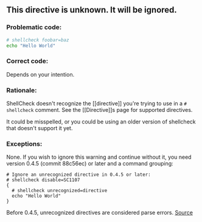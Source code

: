 ## This directive is unknown. It will be ignored.

### Problematic code:

```sh
# shellcheck foobar=baz
echo "Hello World"
```

### Correct code:

Depends on your intention.

### Rationale:

ShellCheck doesn't recognize the [[directive]] you're trying to use in a `# shellcheck` comment. See the [[Directive]]s page for supported directives.

It could be misspelled, or you could be using an older version of shellcheck that doesn't support it yet.

### Exceptions:

None. If you wish to ignore this warning and continue without it, you need version 0.4.5 (commit 88c56ec) or later and a command grouping:

```
# Ignore an unrecognized directive in 0.4.5 or later:
# shellcheck disable=SC1107
{
  # shellcheck unrecognized=directive
  echo "Hello World"
}
```

Before 0.4.5, unrecognized directives are considered parse errors.
[Source](https://github.com/koalaman/shellcheck/wiki/SC1107)

